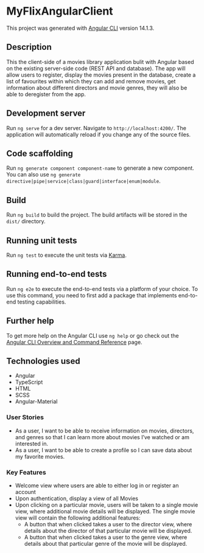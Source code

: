# MyFlixAngularClient

This project was generated with [Angular CLI](https://github.com/angular/angular-cli) version 14.1.3.

## Description

This the client-side of a movies library application bulit with Angular based on the existing server-side code (REST API and database). The app will allow users to register, display the movies present in the database, create a list of favourites within which they can add and remove movies, get information about different directors and movie genres, they will also be able to deregister from the app.

## Development server

Run `ng serve` for a dev server. Navigate to `http://localhost:4200/`. The application will automatically reload if you change any of the source files.

## Code scaffolding

Run `ng generate component component-name` to generate a new component. You can also use `ng generate directive|pipe|service|class|guard|interface|enum|module`.

## Build

Run `ng build` to build the project. The build artifacts will be stored in the `dist/` directory.

## Running unit tests

Run `ng test` to execute the unit tests via [Karma](https://karma-runner.github.io).

## Running end-to-end tests

Run `ng e2e` to execute the end-to-end tests via a platform of your choice. To use this command, you need to first add a package that implements end-to-end testing capabilities.

## Further help

To get more help on the Angular CLI use `ng help` or go check out the [Angular CLI Overview and Command Reference](https://angular.io/cli) page.

## Technologies used

- Angular 
- TypeScript 
- HTML
- SCSS
- Angular-Material 

### User Stories

* As a user, I want to be able to receive information on movies, directors, and genres so that I
can learn more about movies I’ve watched or am interested in.
* As a user, I want to be able to create a profile so I can save data about my favorite movies.

### Key Features

* Welcome view where users are able to either log in or register an account
* Upon authentication, display a view of all Movies
* Upon clicking on a particular movie, users will be taken to a single movie view, where
additional movie details will be displayed. The single movie view will contain the following additional features:
  * A button that when clicked takes a user to the ​director view,​ where details about the director of that particular movie will be displayed.
  * A button that when clicked takes a user to the ​genre view,​ where details about that particular genre of the movie will be displayed.

